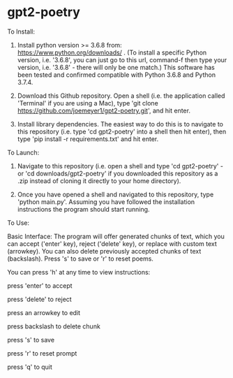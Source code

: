 # gpt2-poetry

To Install:

1) Install python version >= 3.6.8 from: https://www.python.org/downloads/ . (To install a specific Python version, i.e. '3.6.8', you can just go to this url, command-f then type your version, i.e. '3.6.8' - there will only be one match.)
This software has been tested and confirmed compatible with Python 3.6.8 and Python 3.7.4.

2) Download this Github repository. Open a shell (i.e. the application called 'Terminal' if you are using a Mac), type 'git clone https://github.com/joemeyer1/gpt2-poetry.git', and hit enter.

3) Install library dependencies. The easiest way to do this is to navigate to this repository (i.e. type 'cd gpt2-poetry' into a shell then hit enter), then type 'pip install -r requirements.txt' and hit enter.



To Launch:

1) Navigate to this repository (i.e. open a shell and type 'cd gpt2-poetry' - or 'cd downloads/gpt2-poetry' if you downloaded this repository as a .zip instead of cloning it directly to your home directory).

2) Once you have opened a shell and navigated to this repository, type 'python main.py'. Assuming you have followed the installation instructions the program should start running.



To Use:

Basic Interface: The program will offer generated chunks of text, which you can accept ('enter' key), reject ('delete' key), or replace with custom text (arrowkey). You can also delete previously accepted chunks of text (backslash). Press 's' to save or 'r' to reset poems.


You can press 'h' at any time to view instructions:

press 'enter' to accept

press 'delete' to reject

press an arrowkey to edit

press backslash to delete chunk

press 's' to save

press 'r' to reset prompt

press 'q' to quit
